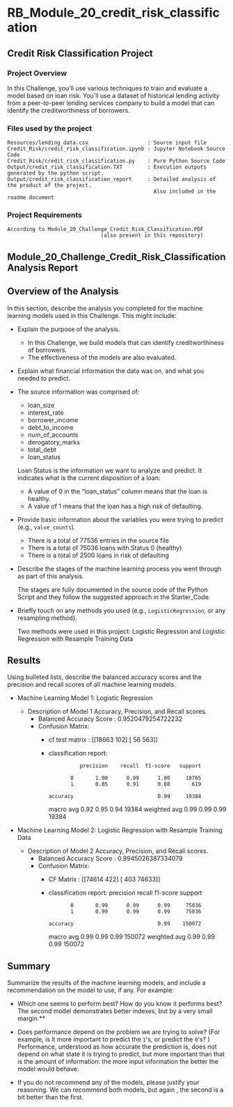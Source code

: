# RB_Module_20_credit_risk_classification

## Credit Risk Classification Project

### Project Overview

In this Challenge, you’ll use various techniques to train and evaluate a model based on loan risk. You’ll use a dataset of historical lending activity from a peer-to-peer lending services company to build a model that can identify the creditworthiness of borrowers.

### Files used by the project

    Resources/lending_data.csv                   : Source input file
    Credit_Risk/credit_risk_classification.ipynb : Jupyter Notebook Source Code
    Credit_Risk/credit_risk_classification.py    : Pure Python Source Code
    Output/credit_risk_classification.TXT        : Execution outputs generated by the python script.
    Output/credit_risk_classification_report     : Detailed analysis of the product of the project.
                                                   Also included in the readme document

### Project Requirements

    According to Module_20_Challenge_Credit_Risk_Classification.PDF 
                                  (also present in this repository)

## Module_20_Challenge_Credit_Risk_Classification Analysis Report

## Overview of the Analysis

In this section, describe the analysis you completed for the machine learning models used in this Challenge. This might include:

* Explain the purpose of the analysis.

  * In this Challenge, we build models that can identify creditworthiness of borrowers.
  * The effectiveness of the models are also evaluated.

* Explain what financial information the data was on, and what you needed to predict.
* The source information was comprised of:
  
  * loan_size
  * interest_rate
  * borrower_income
  * debt_to_income
  * num_of_accounts
  * derogatory_marks
  * total_debt
  * loan_status

  Loan Status is the information we want to analyze and predict. It indicates what is the current disposition of a loan:

  * A value of 0 in the “loan_status” column means that the loan is healthy.
  * A value of 1 means that the loan has a high risk of defaulting.

* Provide basic information about the variables you were trying to predict (e.g., `value_counts`).

  * There is a total of 77536 entries in the source file
  * There is a total of 75036 loans with Status 0 (healthy)
  * There is a total of  2500 loans in risk of defaulting

* Describe the stages of the machine learning process you went through as part of this analysis.

  The stages are fully documented in the source code of the Python Script and they follow the suggested approach in the Starter_Code.

* Briefly touch on any methods you used (e.g., `LogisticRegression`, or any resampling method).

  Two methods were used in this project: Logistic Regression and Logistic Regression with Resample Training Data

## Results

Using bulleted lists, describe the balanced accuracy scores and the precision and recall scores of all machine learning models.

* Machine Learning Model 1: Logistic Regression
  * Description of Model 1 Accuracy, Precision, and Recall scores.
    * Balanced Accuracy Score : 0.9520479254722232
    * Confusion Matrix:
      * cf test matrix :
        [[18663   102]
         [   56   563]]
      * classification report:

                      precision    recall  f1-score   support

                   0       1.00      0.99      1.00     18765
                   1       0.85      0.91      0.88       619

            accuracy                           0.99     19384
           macro avg       0.92      0.95      0.94     19384
        weighted avg       0.99      0.99      0.99     19384

* Machine Learning Model 2: Logistic Regression with Resample Training Data
  * Description of Model 2 Accuracy, Precision, and Recall scores.
    * Balanced Accuracy Score : 0.9945026387334079
    * Confusion Matrix:
      * CF Matrix :
       [[74614   422]
        [  403 74633]]
      * classification report:
                      precision    recall  f1-score   support

                   0       0.99      0.99      0.99     75036
                   1       0.99      0.99      0.99     75036

            accuracy                           0.99    150072
           macro avg       0.99      0.99      0.99    150072
        weighted avg       0.99      0.99      0.99    150072

## Summary

Summarize the results of the machine learning models, and include a recommendation on the model to use, if any. For example:

* Which one seems to perform best? How do you know it performs best?
  The second model demonstrates better indexes, but by a very small margin.**
* Does performance depend on the problem we are trying to solve? (For example, is it more important  to predict the `1`'s, or predict the `0`'s? )
  Performance, understood as how accurate the prediction is, does not depend on what state it is trying to predict, but more important than that is the amount of information: the more input information the better the model would behave.

* If you do not recommend any of the models, please justify your reasoning.
  We can recommend both models, but again , the second is a bit better than the first.
